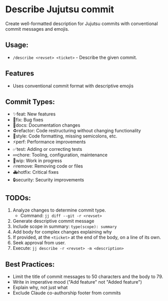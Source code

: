 # Describe Jujutsu commit

Create well-formatted description for Jujutsu commits with conventional
commit messages and emojis.

## Usage:
- `/describe <revset> <ticket>` - Describe the given commit.

##  Features
- Uses conventional commit format with descriptive emojis

## Commit Types:
- ✨feat: New features
- 🐛fix: Bug fixes
- 📝docs: Documentation changes
- ♻️refactor: Code restructuring without changing functionality
- 🎨style: Code formatting, missing semicolons, etc.
- ⚡️perf: Performance improvements
- ✅test: Adding or correcting tests
- 💤chore: Tooling, configuration, maintenance
- 🚧wip: Work in progress
- 🔥remove: Removing code or files
- 🚑hotfix: Critical fixes
- 🔒security: Security improvements

## TODOs:
1. Analyze changes to determine commit type.
    - Command: `jj diff --git -r <revset>`
2. Generate descriptive commit message
3. Include scope in summary: `type(scope): summary`
4. Add body for complex changes explaining why
5. If provided, at the `<ticket>` at the end of the body, on a line of its own.
5. Seek approval from user.
6. Execute: `jj describe -r <revset> -m <description>`

## Best Practices:
- Limit the title of commit messages to 50 characters and the body to 79.
- Write in imperative mood ("Add feature" not "Added feature")
- Explain why, not just what
- Exclude Claude co-authorship footer from commits
